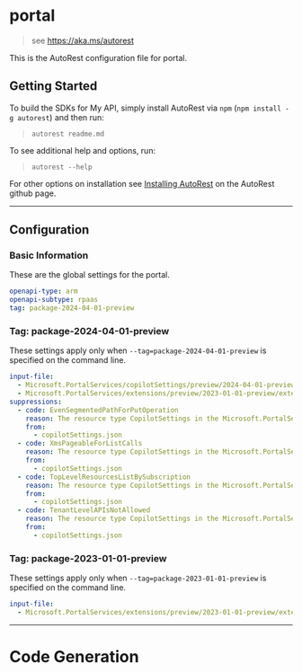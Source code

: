 # portal

> see https://aka.ms/autorest

This is the AutoRest configuration file for portal.

## Getting Started

To build the SDKs for My API, simply install AutoRest via `npm` (`npm install -g autorest`) and then run:

> `autorest readme.md`

To see additional help and options, run:

> `autorest --help`

For other options on installation see [Installing AutoRest](https://aka.ms/autorest/install) on the AutoRest github page.

---

## Configuration

### Basic Information

These are the global settings for the portal.

```yaml
openapi-type: arm
openapi-subtype: rpaas
tag: package-2024-04-01-preview
```

### Tag: package-2024-04-01-preview

These settings apply only when `--tag=package-2024-04-01-preview` is specified on the command line.

```yaml $(tag) == 'package-2024-04-01-preview'
input-file:
  - Microsoft.PortalServices/copilotSettings/preview/2024-04-01-preview/copilotSettings.json
  - Microsoft.PortalServices/extensions/preview/2023-01-01-preview/extensions.json
suppressions:
  - code: EvenSegmentedPathForPutOperation
    reason: The resource type CopilotSettings in the Microsoft.PortalServices resource provider is @singleton (OpenAPI path ends with /default). This is a false positive. Related issue:https://github.com/Azure/azure-openapi-validator/issues/646
    from:
      - copilotSettings.json
  - code: XmsPageableForListCalls
    reason: The resource type CopilotSettings in the Microsoft.PortalServices resource provider @singleton (OpenAPI path ends with /default). This is a false positive. Related issue:https://github.com/Azure/azure-openapi-validator/issues/646
    from:
      - copilotSettings.json
  - code: TopLevelResourcesListBySubscription
    reason: The resource type CopilotSettings in the Microsoft.PortalServices resource provider is @tenantResource, so subscription list operation is not valid. This is a false positive.
    from: 
      - copilotSettings.json
  - code: TenantLevelAPIsNotAllowed
    reason: The resource type CopilotSettings in the Microsoft.PortalServices resource provider is @tenantResource, and has received exception sign-off approval by PAS team and ARM team.
    from: 
      - copilotSettings.json
```

### Tag: package-2023-01-01-preview

These settings apply only when `--tag=package-2023-01-01-preview` is specified on the command line.

```yaml $(tag) == 'package-2023-01-01-preview'
input-file:
  - Microsoft.PortalServices/extensions/preview/2023-01-01-preview/extensions.json
```

---

# Code Generation
